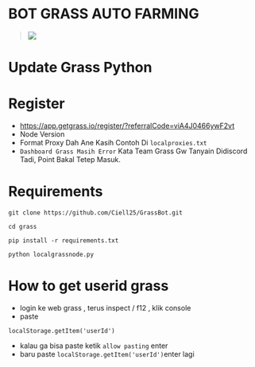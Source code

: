 # BOT GRASS AUTO FARMING
> [<img src="https://img.shields.io/badge/Telegram-%40Me-orange">](https://t.me/Van_Qish)
# Update Grass Python
# Register
- https://app.getgrass.io/register/?referralCode=viA4J0466ywF2vt
- Node Version
- Format Proxy Dah Ane Kasih Contoh Di ```localproxies.txt```
- ```Dashboard Grass Masih Error``` Kata Team Grass Gw Tanyain Didiscord Tadi, Point Bakal Tetep Masuk.

# Requirements

```
git clone https://github.com/Ciell25/GrassBot.git
```
```
cd grass
```
```
pip install -r requirements.txt
```
```
python localgrassnode.py
```

# How to get userid grass
- login ke web grass , terus inspect / f12 ,  klik console
- paste
``` 
localStorage.getItem('userId')
```
- kalau ga bisa paste ketik ```allow pasting``` enter
- baru paste ```localStorage.getItem('userId')```enter lagi
